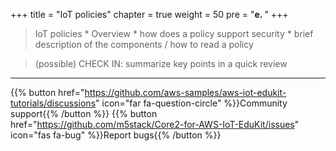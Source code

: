 +++
title = "IoT policies"
chapter = true
weight = 50
pre = "<b>e. </b>"
+++


>  IoT policies
>     * Overview
>         * how does a policy support security
>     * brief description of the components / how to read a policy

> (possible) CHECK IN: summarize key points in a quick review


---
{{% button href="https://github.com/aws-samples/aws-iot-edukit-tutorials/discussions" icon="far fa-question-circle" %}}Community support{{% /button %}} {{% button href="https://github.com/m5stack/Core2-for-AWS-IoT-EduKit/issues" icon="fas fa-bug" %}}Report bugs{{% /button %}}